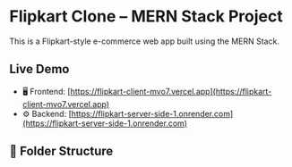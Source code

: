 #  Flipkart Clone – MERN Stack Project

This is a Flipkart-style e-commerce web app built using the MERN Stack.

##  Live Demo

- 🖥️ Frontend: [https://flipkart-client-mvo7.vercel.app](https://flipkart-client-mvo7.vercel.app)
- ⚙️ Backend: [https://flipkart-server-side-1.onrender.com](https://flipkart-server-side-1.onrender.com)

## 📁 Folder Structure


